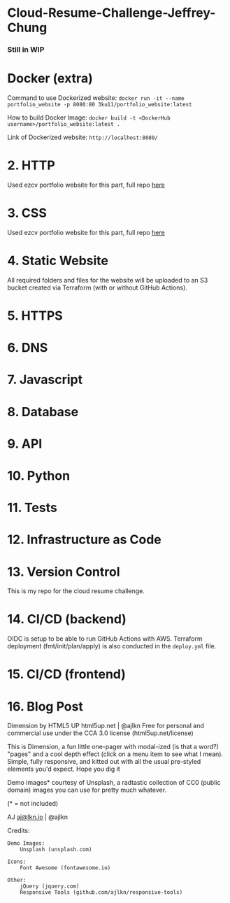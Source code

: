 # Cloud-Resume-Challenge-Jeffrey-Chung

<h3>Still in WIP</h3>

<h1>Docker (extra)</h1>

Command to use Dockerized website: `docker run -it --name portfolio_website -p 8080:80 3ku11/portfolio_website:latest`

How to build Docker Image: `docker build -t <DockerHub username>/portfolio_website:latest .`

Link of Dockerized website: `http://localhost:8080/`


<h1>2. HTTP </h1>

Used ezcv portfolio website for this part, full repo <a href="https://github.com/Jeffrey-Chung/personal_github_page" target="_blank">here</a>

<h1>3. CSS </h1>

Used ezcv portfolio website for this part, full repo <a href="https://github.com/Jeffrey-Chung/personal_github_page" target="_blank">here</a>

<h1> 4. Static Website </h1>

All required folders and files for the website will be uploaded to an S3 bucket created via Terraform (with or without GitHub Actions). 

<h1> 5. HTTPS </h1>

<h1> 6. DNS </h1>

<h1> 7. Javascript </h1>

<h1> 8. Database </h1>

<h1> 9. API </h1>

<h1> 10. Python </h1>

<h1> 11. Tests </h1>

<h1> 12. Infrastructure as Code </h1>

<h1> 13. Version Control </h1>

This is my repo for the cloud resume challenge.

<h1> 14. CI/CD (backend) </h1>

OIDC is setup to be able to run GitHub Actions with AWS. Terraform deployment (fmt/init/plan/apply) is also conducted in the `deploy.yml` file.

<h1> 15. CI/CD (frontend) </h1>

<h1> 16. Blog Post </h1>

Dimension by HTML5 UP
html5up.net | @ajlkn
Free for personal and commercial use under the CCA 3.0 license (html5up.net/license)


This is Dimension, a fun little one-pager with modal-ized (is that a word?) "pages"
and a cool depth effect (click on a menu item to see what I mean). Simple, fully
responsive, and kitted out with all the usual pre-styled elements you'd expect.
Hope you dig it 

Demo images* courtesy of Unsplash, a radtastic collection of CC0 (public domain) images
you can use for pretty much whatever.

(* = not included)

AJ
aj@lkn.io | @ajlkn


Credits:

	Demo Images:
		Unsplash (unsplash.com)

	Icons:
		Font Awesome (fontawesome.io)

	Other:
		jQuery (jquery.com)
		Responsive Tools (github.com/ajlkn/responsive-tools)